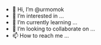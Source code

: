 - 👋 Hi, I’m @urmomok
- 👀 I’m interested in ...
- 🌱 I’m currently learning ...
- 💞️ I’m looking to collaborate on ...
- 📫 How to reach me ...

<!---
urmomok/urmomok is a ✨ special ✨ repository because its `README.md` (this file) appears on your GitHub profile.
You can click the Preview link to take a look at your changes.
--->
